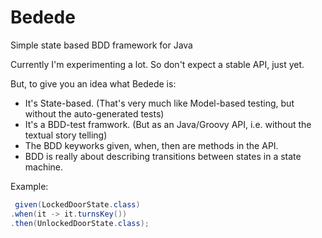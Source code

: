 Bedede
======

Simple state based BDD framework for Java

Currently I'm experimenting a lot. So don't expect a stable API, just yet.

But, to give you an idea what Bedede is:

* It's State-based. (That's very much like Model-based testing, but without the auto-generated tests)
* It's a BDD-test framwork. (But as an Java/Groovy API, i.e. without the textual story telling) 
* The BDD keyworks given, when, then are methods in the API.
* BDD is really about describing transitions between states in a state machine.

Example:
```java
 given(LockedDoorState.class)
.when(it -> it.turnsKey())
.then(UnlockedDoorState.class);
```



